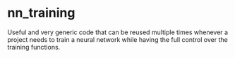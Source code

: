 # nn_training

Useful and very generic code that can be reused multiple times whenever a project needs to train a neural network while having the full control over the training functions.
